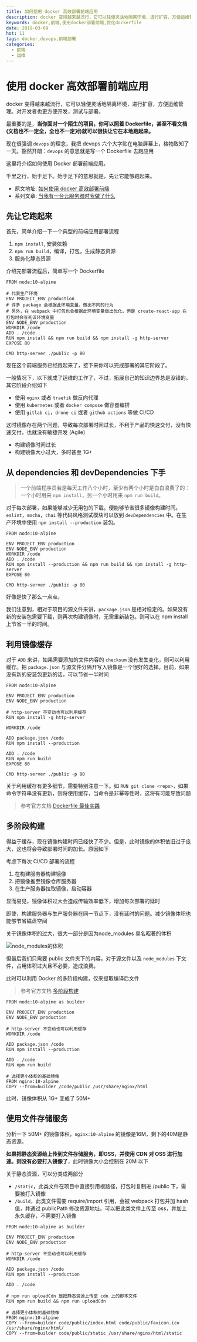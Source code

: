 ```yaml
---
title: 如何使用 docker 高效部署前端应用
description: docker 变得越来越流行，它可以轻便灵活地隔离环境，进行扩容，方便运维管理。对开发者也更方便开发，测试与部署。这里介绍如何使用 Docker 部署前端应用。千里之行，始于足下，足下的意思就是，先让它能够跑起来。
keywords: docker,前端,使用docker部署前端,优化dockerfile
date: 2019-03-09
hot: 11
tags: docker,devops,前端部署
categories:
  - 前端
  - 运维
---
```


# 使用 docker 高效部署前端应用

docker 变得越来越流行，它可以轻便灵活地隔离环境，进行扩容，方便运维管理。对开发者也更方便开发，测试与部署。

最重要的是，**当你面对一个陌生的项目，你可以照着 Dockerfile，甚至不看文档(文档也不一定全，全也不一定对)就可以很快让它在本地跑起来。**

<!--more-->

现在很强调 `devops` 的理念，我把 devops 六个大字贴在电脑屏幕上，格物致知了一天。豁然开朗：`devops` 的意思就是写一个 Dockerfile 去跑应用

这里将介绍如何使用 Docker 部署前端应用。

千里之行，始于足下。始于足下的意思就是，先让它能够跑起来。

+ 原文地址: [如何使用 docker 高效部署前端](https://shanyue.tech/op/deploy-fe-with-docker/)
+ 系列文章: [当我有一台云服务器时我做了什么](https://shanyue.tech/op)

## 先让它跑起来

首先，简单介绍一下一个典型的前端应用部署流程

1. `npm install`, 安装依赖
1. `npm run build`，编译，打包，生成静态资源
1. 服务化静态资源

介绍完部署流程后，简单写一个 Dockerfile

``` docker
FROM node:10-alpine

# 代表生产环境
ENV PROJECT_ENV production
# 许多 package 会根据此环境变量，做出不同的行为
# 另外，在 webpack 中打包也会根据此环境变量做出优化，但是 create-react-app 在打包时会写死该环境变量
ENV NODE_ENV production
WORKDIR /code
ADD . /code
RUN npm install && npm run build && npm install -g http-server
EXPOSE 80

CMD http-server ./public -p 80
```

现在这个前端服务已经跑起来了，接下来你可以完成部署的其它阶段了。

一般情况下，以下就成了运维的工作了，不过，拓展自己的知识边界总是没错的。其它阶段介绍如下

+ 使用 `nginx` 或者 `traefik` 做反向代理
+ 使用 `kubernetes` 或者 `docker compose` 做容器编排
+ 使用 `gitlab ci`，`drone ci` 或者 `github actions` 等做 CI/CD

这时镜像存在两个问题，导致每次部署时间过长，不利于产品的快速交付，没有快速交付，也就没有敏捷开发 (Agile)

+ 构建镜像时间过长
+ 构建镜像大小过大，多时甚至 1G+

## 从 dependencies 和 devDependencies 下手

> 一个前端程序员若是每天工作八个小时，至少有两个小时是白白浪费了的：一个小时用来 `npm install`，另一个小时用来 `npm run build`。

对于每次部署，如果能够减少无用包的下载，便能够节省很多镜像构建时间。`eslint`，`mocha`，`chai` 等代码风格测试模块可以放到 `devDependencies` 中。在生产环境中使用 `npm install --production` 装包。

``` docker
FROM node:10-alpine

ENV PROJECT_ENV production
ENV NODE_ENV production
WORKDIR /code
ADD . /code
RUN npm install --production && npm run build && npm install -g http-server
EXPOSE 80

CMD http-server ./public -p 80
```

好像是快了那么一点点。

我们注意到，相对于项目的源文件来讲，`package.json` 是相对稳定的。如果没有新的安装包需要下载，则再次构建镜像时，无需重新装包。则可以在 npm install 上节省一半的时间。

## 利用镜像缓存

对于 `ADD` 来讲，如果需要添加的文件内容的 `checksum` 没有发生变化，则可以利用缓存。把 `package.json` 与源文件分隔开写入镜像是一个很好的选择。目前，如果没有新的安装包更新的话，可以节省一半时间

``` docker
FROM node:10-alpine

ENV PROJECT_ENV production
ENV NODE_ENV production

# http-server 不变动也可以利用缓存
RUN npm install -g http-server

WORKDIR /code

ADD package.json /code
RUN npm install --production

ADD . /code
RUN npm run build
EXPOSE 80

CMD http-server ./public -p 80
```

关于利用缓存有更多细节，需要特别注意一下。如 `RUN git clone <repo>`，如果命令字符串没有更新，则将使用缓存，当命令是非幂等性时，这将有可能导致问题

> 参考官方文档 [Dockerfile 最佳实践](https://docs.docker.com/develop/develop-images/dockerfile_best-practices/#leverage-build-cache)

## 多阶段构建

得益于缓存，现在镜像构建时间已经快了不少。但是，此时镜像的体积依旧过于庞大，这也将会导致部署时间的加长。原因如下

考虑下每次 CI/CD 部署的流程

1. 在构建服务器构建镜像
1. 把镜像推至镜像仓库服务器
1. 在生产服务器拉取镜像，启动容器

显而易见，镜像体积过大会造成传输效率低下，增加每次部署的延时

即使，构建服务器与生产服务器在同一节点下，没有延时的问题。减少镜像体积也能够节省磁盘空间

关于镜像体积的过大，很大一部分是因为node_modules 臭名昭著的体积

![node_modules的体积](./assets/node_modules.jpg)

但最后我们只需要 public 文件夹下的内容，对于源文件以及 `node_modules` 下文件，占用体积过大且不必要，造成浪费。

此时可以利用 Docker 的多阶段构建，仅来提取编译后文件

> 参考官方文档 [多阶段构建](https://docs.docker.com/develop/develop-images/multistage-build/)

``` docker
FROM node:10-alpine as builder

ENV PROJECT_ENV production
ENV NODE_ENV production

# http-server 不变动也可以利用缓存
WORKDIR /code

ADD package.json /code
RUN npm install --production

ADD . /code
RUN npm run build

# 选择更小体积的基础镜像
FROM nginx:10-alpine
COPY --from=builder /code/public /usr/share/nginx/html
```

此时，镜像体积从 1G+ 变成了 50M+

## 使用文件存储服务

分析一下 50M+ 的镜像体积，`nginx:10-alpine` 的镜像是16M，剩下的40M是静态资源。

**如果把静态资源给上传到文件存储服务，即OSS，并使用 CDN 对 OSS 进行加速。则没有必要打入镜像了**，此时镜像大小会控制在 20M 以下

关于静态资源，可以分类成两部分

+ `/static`，此类文件在项目中直接引用根路径，打包时复制进 /public 下，需要被打入镜像
+ `/build`，此类文件需要 require/import 引用，会被 webpack 打包并加 hash 值，并通过 publicPath 修改资源地址。可以把此类文件上传至 oss，并加上永久缓存，不需要打入镜像

``` docker
FROM node:10-alpine as builder

ENV PROJECT_ENV production
ENV NODE_ENV production

# http-server 不变动也可以利用缓存
WORKDIR /code

ADD package.json /code
RUN npm install --production

ADD . /code

# npm run uploadCdn 是把静态资源上传至 cdn 上的脚本文件
RUN npm run build && npm run uploadCdn

# 选择更小体积的基础镜像
FROM nginx:10-alpine
COPY --from=builder code/public/index.html code/public/favicon.ico /usr/share/nginx/html/
COPY --from=builder code/public/static /usr/share/nginx/html/static
```
